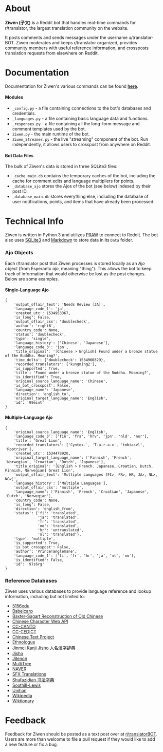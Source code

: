 # About

**Ziwén (子文)** is a Reddit bot that handles real-time commands for r/translator, the largest translation community on the website. 

It posts comments and sends messages under the username u/translator-BOT. Ziwen moderates and keeps r/translator organized, provides community members with useful reference information, and crossposts translation requests from elsewhere on Reddit.

# Documentation

Documentation for Ziwen's various commands can be found **[here](https://www.reddit.com/r/translatorBOT/wiki/ziwen)**. 

#### Modules

* `_config.py` - a file containing connections to the bot's databases and credentials.
* `_languages.py` - a file containing basic language data and functions.
* `_responses.py` - a file containing all the long-form message and comment templates used by the bot.
* `Ziwen.py` - the main runtime of the bot.
* `Ziwen_Streamer.py` - the live "streaming" component of the bot. Run independently, it allows users to crosspost from anywhere on Reddit.

#### Bot Data Files

The bulk of Ziwen's data is stored in three SQLite3 files:

* `_cache_main.db` contains the temporary caches of the bot, including the cache for comment edits and language multipliers for points.
* `_database_ajo` stores the Ajos of the bot (see below) indexed by their post ID.
* `_database_main.db` stores everything else, including the database of user notifications, points, and items that have already been processed.

# Technical Info

Ziwen is written in Python 3 and utilizes [PRAW](https://github.com/praw-dev/praw) to connect to Reddit. The bot also uses [SQLite3](https://www.sqlite.org/index.html) and [Markdown](https://daringfireball.net/projects/markdown/syntax) to store data in its `Data` folder. 

### Ajo Objects

Each r/translator post that Ziwen processes is stored locally as an *Ajo* object (from Esperanto *aĵo*, meaning "thing"). This allows the bot to keep track of information that would otherwise be lost as the post changes. Below are some examples.

#### Single-Language Ajo

    {
        'output_oflair_text': 'Needs Review [JA]',
        'language_code_1': 'ja',
        'created_utc': 1534953367,
        'is_long': False,
        'output_oflair_css': 'doublecheck',
        'author': 'right8',
        'country_code': None,
        'status': 'doublecheck',
        'type': 'single',
        'language_history': ['Chinese', 'Japanese'],
        'language_code_3': 'jpn',
        'title_original': '[Chinese > English] Found under a bronze statue of the Buddha. Meaning?',
        'time_delta': {'doublecheck': 1534960329},
        'recorded_translators': ['kungming2'],
        'is_supported': True,
        'title': 'Found under a bronze statue of the Buddha. Meaning?',
        'is_identified': True,
        'original_source_language_name': 'Chinese',
        'is_bot_crosspost': False,
        'language_name': 'Japanese',
        'direction': 'english_to',
        'original_target_language_name': 'English',
        'id': '99eint'
    }

#### Multiple-Language Ajo

    {
        'original_source_language_name': 'English',
        'language_code_3': ['fin', 'fra', 'hrv', 'jpn', 'nld', 'nor'],
        'title': 'Great Lion',
        'recorded_translators': ['Cyntex-', 'T-a-r-a-x', 'tobiasvl', 'Rootriver'],
        'created_utc': 1534478920,
        'original_target_language_name': ['Finnish', 'French', 'Norwegian', 'Croatian', 'Dutch', 'Japanese'],
        'title_original': '[English > French, Japanese, Croatian, Dutch, Finnish, Norwegian] Great Lion',
        'output_oflair_text': 'Multiple Languages [FI✔, FR✔, HR, JA✔, NL✔, NO✔]',
        'language_history': ['Multiple Languages'],
        'output_oflair_css': 'multiple',
        'language_name': ['Finnish', 'French', 'Croatian', 'Japanese', 'Dutch', 'Norwegian'],
        'country_code': None,
        'is_long': False,
        'direction': 'english_from',
        'status': {'fi': 'translated', 
                   'ja': 'translated',
                   'fr': 'translated',
                   'no': 'translated',
                   'hr': 'untranslated',
                   'nl': 'translated'},
        'type': 'multiple',
        'is_supported': True,
        'is_bot_crosspost': False,
        'author': 'PrinceTanglemane',
        'language_code_1': ['fi', 'fr', 'hr', 'ja', 'nl', 'no'],
        'is_identified': False,
        'id': '97z6rg'
    }

### Reference Databases

Ziwen uses various databases to provide language reference and lookup information, including but not limited to: 

* [5156edu](http://cy.5156edu.com/)
* [Babelcarp](http://www.panix.com/~perin/babelcarp/)
* [Baxter-Sagart Reconstruction of Old Chinese](http://ocbaxtersagart.lsait.lsa.umich.edu/)
* [Chinese Character Web API](http://ccdb.hemiola.com/)
* [CC-CANTO](https://www.cantonese.org/)
* [CC-CEDICT](https://cc-cedict.org/)
* [Chinese Text Project](https://ctext.org/)
* [Ethnologue](http://ethnologue.com/)
* [Jinmei Kanji Jisho 人名漢字辞典](http://kanji.reader.bz/)
* [Jisho](http://jisho.org/)
* [Jitenon](https://yoji.jitenon.jp/)
* [MultiTree](http://multitree.org/)
* [NAVER](https://endic.naver.com/?sLn=en)
* [SFX Translations](http://thejadednetwork.com/sfx/)
* [Shufazidian  书法字典](http://www.shufazidian.com/)
* [Soothill-Lewis](http://mahajana.net/en/library/texts/a-dictionary-of-chinese-buddhist-terms)
* [Unihan](http://unicode.org/charts/unihan.html)
* [Wikipedia](https://www.wikipedia.org/)
* [Wiktionary](https://www.wiktionary.org/)

# Feedback

Feedback for Ziwen should be posted as a text post over at [r/translatorBOT](https://www.reddit.com/r/translatorBOT/). Users are more than welcome to file a pull request if they would like to add a new feature or fix a bug. 
